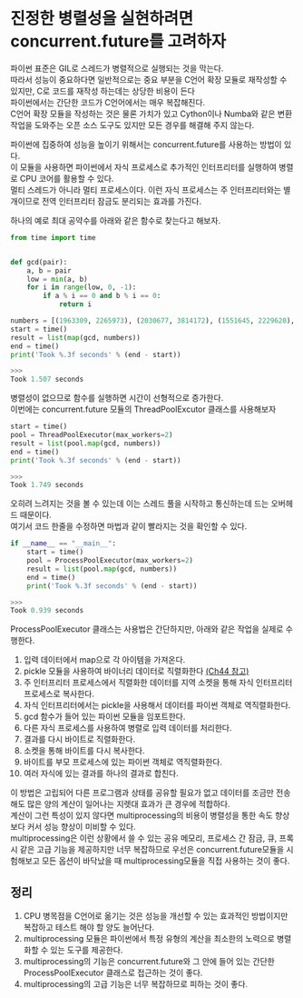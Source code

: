 # 진정한 병렬성을 실현하려면 concurrent.future를 고려하자

파이썬 표준은 GIL로 스레드가 병렬적으로 실행되는 것을 막는다. <br>
따라서 성능이 중요하다면 일반적으로는 중요 부분을 C언어 확장 모듈로 재작성할 수 있지만, C로 코드를 재작성 하는데는 상당한 비용이 든다 <br>
파이썬에서는 간단한 코드가 C언어에서는 매우 복잡해진다. <br>
C언어 확장 모듈을 작성하는 것은 물론 가치가 있고 Cython이나 Numba와 같은 변환작업을 도와주는 오픈 소스 도구도 있지만 모든 경우를 해결해 주지 않는다. <br>

파이썬에 집중하여 성능을 높이기 위해서는 concurrent.future를 사용하는 방법이 있다. <br>
이 모듈을 사용하면 파이썬에서 자식 프로세스로 추가적인 인터프리터를 실행하여 병렬로 CPU 코어를 활용할 수 있다. <br>
멀티 스레드가 아니라 멀티 프로세스이다. 이런 자식 프로세스는 주 인터프리터와는 별개이므로 전역 인터프리터 잠금도 분리되는 효과를 가진다. <br>

하나의 예로 최대 공약수를 아래와 같은 함수로 찾는다고 해보자.
```py
from time import time


def gcd(pair):
    a, b = pair
    low = min(a, b)
    for i in range(low, 0, -1):
        if a % i == 0 and b % i == 0:
            return i

numbers = [(1963309, 2265973), (2030677, 3814172), (1551645, 2229620), (2039045, 2020802)]
start = time()
result = list(map(gcd, numbers))
end = time()
print('Took %.3f seconds' % (end - start))

>>>
Took 1.507 seconds
```

병렬성이 없으므로 함수를 실행하면 시간이 선형적으로 증가한다. <br>
이번에는 concurrent.future 모듈의 ThreadPoolExcutor 클래스를 사용해보자
```py
start = time()
pool = ThreadPoolExecutor(max_workers=2)
result = list(pool.map(gcd, numbers))
end = time()
print('Took %.3f seconds' % (end - start))

>>>
Took 1.749 seconds
```

오히려 느려지는 것을 볼 수 있는데 이는 스레드 풀을 시작하고 통신하는데 드는 오버헤드 때문이다. <br>
여기서 코드 한줄을 수정하면 마법과 같이 빨라지는 것을 확인할 수 있다. <br>
```py
if __name__ == "__main__":
    start = time()
    pool = ProcessPoolExecutor(max_workers=2)
    result = list(pool.map(gcd, numbers))
    end = time()
    print('Took %.3f seconds' % (end - start))

>>>
Took 0.939 seconds
```

ProcessPoolExecutor 클래스는 사용법은 간단하지만, 아래와 같은 작업을 실제로 수행한다.

1. 입력 데이터에서 map으로 각 아이템을 가져온다.
2. pickle 모듈을 사용하여 바이너리 데이터로 직렬화한다 [(Ch44 참고)](../Ch44)
3. 주 인터프리터 프로세스에서 직렬화한 데이터를 지역 소켓을 통해 자식 인터프리터 프로세스로 복사한다.
4. 자식 인터프리터에서는 pickle을 사용해서 데이터를 파이썬 객체로 역직렬화한다.
5. gcd 함수가 들어 있는 파이썬 모듈을 임포트한다.
6. 다른 자식 프로세스를 사용하여 병렬로 입력 데이터를 처리한다.
7. 결과를 다시 바이트로 직렬화한다.
8. 소켓을 통해 바이트를 다시 복사한다.
9. 바이트를 부모 프로세스에 있는 파이썬 객체로 역직렬화한다.
10. 여러 자식에 있는 결과를 하나의 결과로 합친다.

이 방법은 고립되어 다른 프로그램과 상태를 공유할 필요가 없고 데이터를 조금만 전송해도 많은 양의 계산이 일어나는 지렛대 효과가 큰 경우에 적합하다. <br>
계산이 그런 특성이 있지 않다면 multiprocessing의 비용이 병렬성을 통한 속도 향상보다 커서 성능 향상이 미비할 수 있다. <br>
multiprocessing은 이런 상황에서 쓸 수 있는 공유 메모리, 프로세스 간 잠금, 큐, 프록시 같은 고급 기능을 제공하지만 너무 복잡하므로 우선은 concurrent.future모듈을 시험해보고 모든 옵션이 바닥났을 때 multiprocessing모듈을 직접 사용하는 것이 좋다.

## 정리
1. CPU 병목점을 C언어로 옮기는 것은 성능을 개선할 수 있는 효과적인 방법이지만 복잡하고 테스트 해야 할 양도 늘어난다.
2. multiprocessing 모듈은 파이썬에서 특정 유형의 계산을 최소한의 노력으로 병렬화할 수 있는 도구를 제공한다.
3. multiprocessing의 기능은 concurrent.future와 그 안에 들어 있는 간단한 ProcessPoolExecutor 클래스로 접근하는 것이 좋다.
4. multiprocessing의 고급 기능은 너무 복잡하므로 피하는 것이 좋다.

